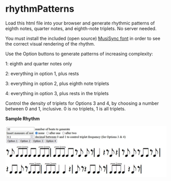 # rhythmPatterns
Load this html file into your browser and generate rhythmic patterns of eighth notes, quarter notes, and eighth-note triplets. No server needed.

You must install the included (open source) [MusiSync font](https://www.fontspace.com/musisync-font-f3723 ) in order to see the correct visual rendering of the rhythm. 

Use the Option buttons to generate patterns of increasing complexity:

  1: eighth and quarter notes only
  
  2: everything in option 1, plus rests

  3: everything in option 2, plus eighth note triplets

  4: everything in option 3, plus rests in the triplets
  

Control the density of triplets for Options 3 and 4, by choosing a number between 0 and 1, inclusive. 0 is no triplets, 1 is all triplets.


__Sample Rhythm__

![Sample Rhythm](screenshot.jpg?raw=true )
